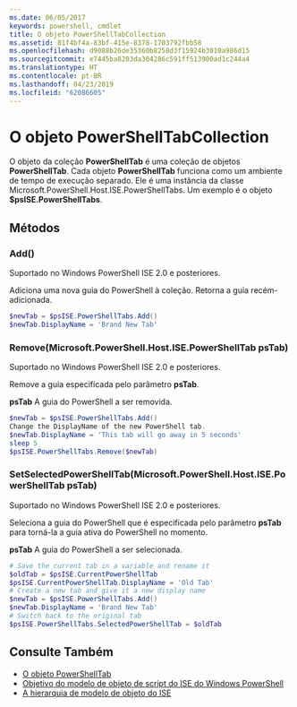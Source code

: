 ```yaml
---
ms.date: 06/05/2017
keywords: powershell, cmdlet
title: O objeto PowerShellTabCollection
ms.assetid: 81f4bf4a-83bf-415e-8378-1703792fbb58
ms.openlocfilehash: d9088b26de35360b8258d3f15924b3010a986d15
ms.sourcegitcommit: e7445ba8203da304286c591ff513900ad1c244a4
ms.translationtype: HT
ms.contentlocale: pt-BR
ms.lasthandoff: 04/23/2019
ms.locfileid: "62086605"
---
```

# <a name="the-powershelltabcollection-object"></a>O objeto PowerShellTabCollection

O objeto da coleção **PowerShellTab** é uma coleção de objetos **PowerShellTab**. Cada objeto **PowerShellTab** funciona como um ambiente de tempo de execução separado. Ele é uma instância da classe Microsoft.PowerShell.Host.ISE.PowerShellTabs. Um exemplo é o objeto **$psISE.PowerShellTabs**.

## <a name="methods"></a>Métodos

### <a name="add"></a>Add\(\)

Suportado no Windows PowerShell ISE 2.0 e posteriores.

Adiciona uma nova guia do PowerShell à coleção. Retorna a guia recém-adicionada.

```powershell
$newTab = $psISE.PowerShellTabs.Add()
$newTab.DisplayName = 'Brand New Tab'
```

### <a name="removemicrosoftpowershellhostisepowershelltab-pstab"></a>Remove\(Microsoft.PowerShell.Host.ISE.PowerShellTab psTab\)

Suportado no Windows PowerShell ISE 2.0 e posteriores.

Remove a guia especificada pelo parâmetro **psTab**.

**psTab** A guia do PowerShell a ser removida.

```powershell
$newTab = $psISE.PowerShellTabs.Add()
Change the DisplayName of the new PowerShell tab.
$newTab.DisplayName = 'This tab will go away in 5 seconds'
sleep 5
$psISE.PowerShellTabs.Remove($newTab)
```

### <a name="setselectedpowershelltabmicrosoftpowershellhostisepowershelltab-pstab"></a>SetSelectedPowerShellTab\(Microsoft.PowerShell.Host.ISE.PowerShellTab psTab\)

Suportado no Windows PowerShell ISE 2.0 e posteriores.

Seleciona a guia do PowerShell que é especificada pelo parâmetro **psTab** para torná-la a guia ativa do PowerShell no momento.

**psTab** A guia do PowerShell a ser selecionada.

```powershell
# Save the current tab in a variable and rename it
$oldTab = $psISE.CurrentPowerShellTab
$psISE.CurrentPowerShellTab.DisplayName = 'Old Tab'
# Create a new tab and give it a new display name
$newTab = $psISE.PowerShellTabs.Add()
$newTab.DisplayName = 'Brand New Tab'
# Switch back to the original tab
$psISE.PowerShellTabs.SelectedPowerShellTab = $oldTab
```

## <a name="see-also"></a>Consulte Também

- [O objeto PowerShellTab](The-PowerShellTab-Object.md)
- [Objetivo do modelo de objeto de script do ISE do Windows PowerShell](Purpose-of-the-Windows-PowerShell-ISE-Scripting-Object-Model.md)
- [A hierarquia de modelo de objeto do ISE](The-ISE-Object-Model-Hierarchy.md)